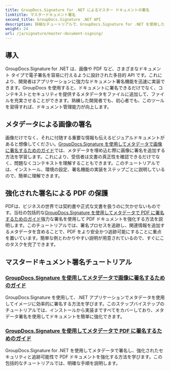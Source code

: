 ```yaml
---
title: GroupDocs.Signature for .NET によるマスター ドキュメントの署名
linktitle: マスタードキュメント署名
second_title: GroupDocs.Signature .NET API
description: 詳細なチュートリアルで、GroupDocs.Signature for .NET を使用したドキュメント署名をマスターします。メタデータを使用して画像や PDF に簡単に署名します。
weight: 24
url: /ja/signature/master-document-signing/
---
```

## 導入

GroupDocs.Signature for .NET は、画像や PDF など、さまざまなドキュメント タイプで電子署名を容易に行えるように設計された多目的 API です。これにより、開発者はアプリケーションに強力なドキュメント署名機能を迅速に実装できます。GroupDocs を使用すると、ドキュメントに署名できるだけでなく、コンテキストとセキュリティを提供するメタデータをファイルに追加して、ファイルを充実させることができます。熟練した開発者でも、初心者でも、このツールを習得すれば、ドキュメント管理能力が向上します。

## メタデータによる画像の署名  
画像だけでなく、それに付随する重要な情報も伝えるビジュアルドキュメントがあると想像してください。[GroupDocs.Signature を使用してメタデータで画像に署名するためのガイド](./signing-images-with-metadata/)では、メタデータを埋め込む際に画像に署名を追加する方法を学習します。これにより、受信者は文書の真正性を確認できるだけでなく、問題なくコンテキストを理解することもできます。このチュートリアルでは、インストール、環境の設定、署名機能の実装をステップごとに説明しているので、簡単に理解できます。

## 強化された署名による PDF の保護  
PDFは、ビジネスの世界では契約書や正式な文書を扱うのに欠かせないものです。当社の包括的な[GroupDocs.Signature を使用してメタデータで PDF に署名するためのガイド](./signing-pdf-with-metadata/)強力な署名を使用して PDF ドキュメントを強化する方法を説明します。このチュートリアルでは、署名プロセスを追跡し、関連情報を追加するメタデータを含めることで、PDF をより安全かつ追跡可能にすることに重点を置いています。簡単な例とわかりやすい説明が用意されているので、すぐにこのタスクを完了できます。

## マスタードキュメント署名チュートリアル
### [GroupDocs.Signature を使用してメタデータで画像に署名するためのガイド](./signing-images-with-metadata/)
GroupDocs.Signature を使用して、.NET アプリケーションでメタデータを使用してイメージに効率的に署名する方法を学びます。このステップバイステップのチュートリアルでは、インストールから実装まですべてをカバーしており、メタデータ署名を使用してドキュメントを簡単に強化できます。
### [GroupDocs.Signature を使用してメタデータで PDF に署名するためのガイド](./signing-pdf-with-metadata/)
GroupDocs.Signature for .NET を使用してメタデータで署名し、強化されたセキュリティと追跡可能性で PDF ドキュメントを強化する方法を学びます。この包括的なチュートリアルでは、明確な手順を説明します。